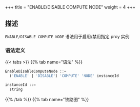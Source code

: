 +++
title = "ENABLE/DISABLE COMPUTE NODE"
weight = 4
+++

## 描述

`ENABLE/DISABLE COMPUTE NODE` 语法用于启用/禁用指定 proy 实例

### 语法定义

{{< tabs >}}
{{% tab name="语法" %}}
```sql
EnableDisableComputeNode ::=
  ('ENABLE' | 'DISABLE') 'COMPUTE' 'NODE' instanceId

instanceId ::=
  string
```
{{% /tab %}}
{{% tab name="铁路图" %}}
<iframe frameborder="0" name="diagram" id="diagram" width="100%" height="100%"></iframe>
{{% /tab %}}
{{< /tabs >}}

### 补充说明

- `instanceId` 需要通过 [SHOW COMPUTE NODES](/cn/user-manual/shardingsphere-proxy/distsql/syntax/ral/circuit-breaker/show-compute-nodes/) 语法查询得到

- 不可禁用当前正在使用的 proxy 实例

### 示例

- 禁用指定 proxy 实例

```sql
DISABLE COMPUTE NODE '734bb086-b15d-4af0-be87-2372d8b6a0cd';
```

- 启用指定 proxy 实例

```sql
ENABLE COMPUTE NODE '734bb086-b15d-4af0-be87-2372d8b6a0cd';
```

### 保留字

`ENABLE`、`DISABLE`、`COMPUTE`、`NODE`

### 相关链接

- [保留字](/cn/user-manual/shardingsphere-proxy/distsql/syntax/reserved-word/)
- [SHOW COMPUTE NODES](/cn/user-manual/shardingsphere-proxy/distsql/syntax/ral/circuit-breaker/show-compute-nodes/)
